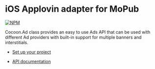 iOS Applovin adapter for MoPub
===============================

[![NPM](https://nodei.co/npm/cocoon-plugin-ads-ios-admob-applovin.png)](https://nodei.co/npm/cocoon-plugin-ads-ios-admob-applovin/)

Cocoon.Ad class provides an easy to use Ads API that can be used with different Ad providers with built-in support for multiple banners and interstitials.

* [Set up your project](https://github.com/ludei/atomic-plugins-ads#javascript-api)

* [API documentation](http://ludei.github.io/cocoon-common/dist/doc/js/Cocoon.Ad.html) 
